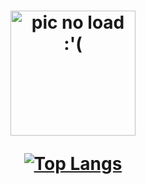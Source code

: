<h1 align="center"><img</h1>
<img align="center" src="https://i.ibb.co/bK7XZ15/sees-ORsoos-sad-no-bg.png" alt="pic no load :'(" width="200"/>
 
[![Top Langs](https://github-readme-stats.vercel.app/api/top-langs/?username=d-hain&layout=compact&theme=tokyonight&border_radius=20&langs_count=10)](https://github.com/anuraghazra/github-readme-stats)
